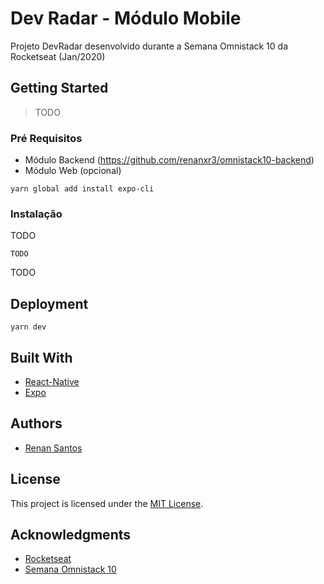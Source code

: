 # Dev Radar - Módulo Mobile 

Projeto DevRadar desenvolvido durante a Semana Omnistack 10 da Rocketseat (Jan/2020)

## Getting Started

> TODO

### Pré Requisitos

* Módulo Backend (https://github.com/renanxr3/omnistack10-backend)
* Módulo Web (opcional)

```
yarn global add install expo-cli
```

### Instalação 

TODO

```
TODO
```

TODO

## Deployment

```
yarn dev
```

## Built With

* [React-Native](https://github.com/facebook/react-native)
* [Expo](https://expo.io/)

## Authors

* [Renan Santos](https://github.com/renanxr3)

## License

This project is licensed under the [MIT License](LICENSE.md).

## Acknowledgments

* [Rocketseat](https://rocketseat.com.br/)
* [Semana Omnistack 10 ](https://rocketseat.com.br/week-10/aulas)
